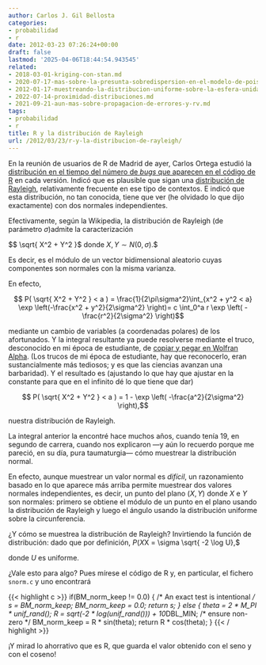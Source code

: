 ```yaml
---
author: Carlos J. Gil Bellosta
categories:
- probabilidad
- r
date: 2012-03-23 07:26:24+00:00
draft: false
lastmod: '2025-04-06T18:44:54.943545'
related:
- 2018-03-01-kriging-con-stan.md
- 2020-07-17-mas-sobre-la-presunta-sobredispersion-en-el-modelo-de-poisson.md
- 2012-01-17-muestreando-la-distribucion-uniforme-sobre-la-esfera-unidad-en-n-dimensiones.md
- 2022-07-14-proximidad-distribuciones.md
- 2021-09-21-aun-mas-sobre-propagacion-de-errores-y-rv.md
tags:
- probabilidad
- r
title: R y la distribución de Rayleigh
url: /2012/03/23/r-y-la-distribucion-de-rayleigh/
---
```


En la reunión de usuarios de R de Madrid de ayer, Carlos Ortega estudió la [distribución en el tiempo del número de _bugs_ que aparecen en el código de R](http://prezi.com/wkkftr7hmsnt/bugs-en-r/) en cada versión. Indicó que es plausible que sigan una [distribución de Rayleigh](http://es.wikipedia.org/wiki/Distribuci%C3%B3n_de_Rayleigh), relativamente frecuente en ese tipo de contextos. E indicó que esta distribución, no tan conocida, tiene que ver (he olvidado lo que dijo exactamente) con dos normales independientes.

Efectivamente, según la Wikipedia, la distribución de Rayleigh (de parámetro $\sigma$)admite la caracterización

$$ \sqrt{ X^2 + Y^2 }$ donde $X, Y \sim N(0, \sigma).$$

Es decir, es el módulo de un vector bidimensional aleatorio cuyas componentes son normales con la misma varianza.

En efecto,


$$ P( \sqrt{ X^2 + Y^2 } < a ) = \frac{1}{2\pi\sigma^2}\int_{x^2 + y^2 < a} \exp \left(-\frac{x^2 + y^2}{2\sigma^2} \right)= c \int_0^a r \exp \left( -\frac{r^2}{2\sigma^2} \right)$$

mediante un cambio de variables (a coordenadas polares) de los afortunados. Y la integral resultante ya puede resolverse mediante el truco, desconocido en mi época de estudiante, de [copiar y pegar en Wolfran Alpha](http://www.wolframalpha.com/input/?i=%5Cint_0%5Ea+r+%5Cexp+-%5Cfrac%7Br%5E2%7D%7B2%5Csigma%5E2%7D). (Los trucos de mi época de estudiante, hay que reconocerlo, eran sustancialmente más tediosos; y es que las ciencias avanzan una barbaridad). Y el resultado es (ajustando lo que hay que ajustar en la constante para que en el infinito dé lo que tiene que dar)

$$ P( \sqrt{ X^2 + Y^2 } < a ) = 1 - \exp \left( -\frac{a^2}{2\sigma^2} \right),$$

nuestra distribución de Rayleigh.

La integral anterior la encontré hace muchos años, cuando tenía 19, en segundo de carrera, cuando nos explicaron —y aún lo recuerdo porque me pareció, en su día, pura taumaturgia— cómo muestrear la distribución normal.

En efecto, aunque muestrear un valor normal es _difícil_, un razonamiento basado en lo que aparece más arriba permite muestrear dos valores normales independientes, es decir, un punto del plano $(X,Y)$ donde $X$ e $Y$ son normales: primero se obtiene el módulo de un punto en el plano usando la distribución de Rayleigh y luego el ángulo usando la distribución uniforme sobre la circunferencia.

¿Y cómo se muestrea la distribución de Rayleigh? Invirtiendo la función de distribución: dado que por definición, $P(X$X = \sigma \sqrt{ -2 \log U},$

donde $U$ es uniforme.

¿Vale esto para algo? Pues mírese el código de R y, en particular, el fichero `snorm.c` y uno encontrará

{{< highlight c >}}
if(BM_norm_keep != 0.0) { /* An exact test is intentional */
		s = BM_norm_keep;
		BM_norm_keep = 0.0;
		return s;
} else {
		theta = 2 * M_PI * unif_rand();
		R = sqrt(-2 * log(unif_rand())) + 10*DBL_MIN; /* ensure non-zero */
		BM_norm_keep = R * sin(theta);
		return R * cos(theta);
}
{{< / highlight >}}

¡Y mirad lo ahorrativo que es R, que guarda el valor obtenido con el seno y con el coseno!